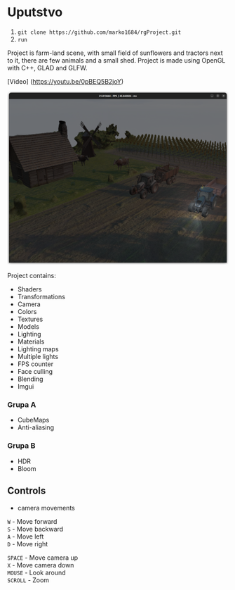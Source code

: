 # Uputstvo
1. `git clone https://github.com/marko1684/rgProject.git`
2. `run`

Project is farm-land scene, with small field of sunflowers and tractors next to it, there are few animals and a small shed.
Project is made using OpenGL with C++, GLAD and GLFW.

[Video] (https://youtu.be/0pBEQ5B2joY)

![Alt text](img.png?raw=true "Showcase")

Project contains:

* Shaders
* Transformations
* Camera
* Colors
* Textures
* Models
* Lighting
* Materials
* Lighting maps
* Multiple lights
* FPS counter
* Face culling
* Blending
* Imgui
### Grupa A
* CubeMaps
* Anti-aliasing
### Grupa B
* HDR
* Bloom


## Controls
- camera movements

`W`  - Move forward\
`S`  - Move backward \
`A`  - Move left \
`D`  - Move right 

`SPACE`  - Move camera up \
`X`  - Move camera down \
`MOUSE`  - Look around \
`SCROLL`  - Zoom
